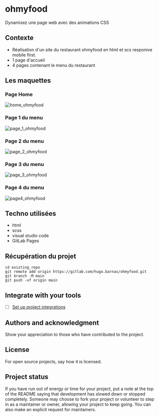 # ohmyfood

Dynamisez une page web avec des animations CSS 

## Contexte

- Réalisation d'un site du restaurant ohmyfood en html et scs responive mobile first.
- 1 page d'accueil
- 4 pages contenant le menu du restaurant

## Les maquettes

### Page Home

![home_ohmyfood](/uploads/085affbe91e9125b33956f7f644193bb/home_ohmyfood.png)


### Page 1 du menu

![page_1_ohmyfood](/uploads/807e34804d72005fbeccf330cec7839f/page_1_ohmyfood.png)

### Page 2 du menu

![page_2_ohmyfood](/uploads/8c61ea41872257a7c52b4ff380153660/page_2_ohmyfood.png)

### Page 3 du menu

![page_3_ohmyfood](/uploads/2a1b543bb6f203158a0ef165a28281c5/page_3_ohmyfood.png)

### Page 4 du menu

![page4_ohmyfood](/uploads/56de8fa219a378ee2e124812e5508d85/page4_ohmyfood.png)

## Techno utilisées

- html
- scss
- visual studio code
- GitLab Pages

## Récupération du projet

```
cd existing_repo
git remote add origin https://gitlab.com/hugo.barnas/ohmyfood.git
git branch -M main
git push -uf origin main
```

## Integrate with your tools

- [ ] [Set up project integrations](https://gitlab.com/hugo.barnas/ohmyfood/-/settings/integrations)



## Authors and acknowledgment
Show your appreciation to those who have contributed to the project.

## License
For open source projects, say how it is licensed.

## Project status
If you have run out of energy or time for your project, put a note at the top of the README saying that development has slowed down or stopped completely. Someone may choose to fork your project or volunteer to step in as a maintainer or owner, allowing your project to keep going. You can also make an explicit request for maintainers.
